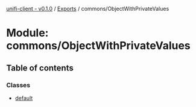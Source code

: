 [unifi-client - v0.1.0](../README.md) / [Exports](../modules.md) / commons/ObjectWithPrivateValues

# Module: commons/ObjectWithPrivateValues

## Table of contents

### Classes

- [default](../classes/commons_objectwithprivatevalues.default.md)
